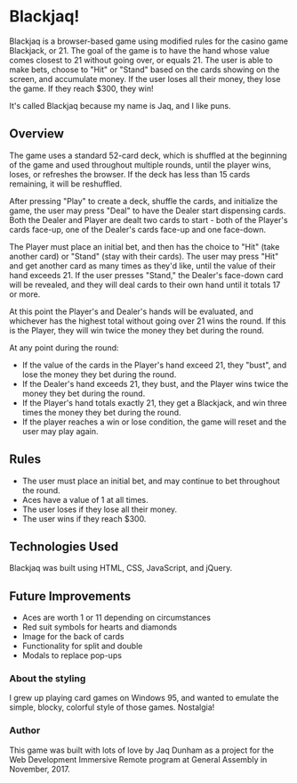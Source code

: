 # Blackjaq!

Blackjaq is a browser-based game using modified rules for the casino game Blackjack, or 21. The goal of the game is to have the hand whose value comes closest to 21 without going over, or equals 21. The user is able to make bets, choose to "Hit" or "Stand" based on the cards showing on the screen, and accumulate money. If the user loses all their money, they lose the game. If they reach $300, they win!

It's called Blackjaq because my name is Jaq, and I like puns.

##  Overview

The game uses a standard 52-card deck, which is shuffled at the beginning of the game and used throughout multiple rounds, until the player wins, loses, or refreshes the browser. If the deck has less than 15 cards remaining, it will be reshuffled.

After pressing "Play" to create a deck, shuffle the cards, and initialize the game, the user may press "Deal" to have the Dealer start dispensing cards. Both the Dealer and Player are dealt two cards to start - both of the Player's cards face-up, one of the Dealer's cards face-up and one face-down.

The Player must place an initial bet, and then has the choice to "Hit" (take another card) or "Stand" (stay with their cards). The user may press "Hit" and get another card as many times as they'd like, until the value of their hand exceeds 21. If the user presses "Stand," the Dealer's face-down card will be revealed, and they will deal cards to their own hand until it totals 17 or more.

At this point the Player's and Dealer's hands will be evaluated, and whichever has the highest total without going over 21 wins the round. If this is the Player, they will win twice the money they bet during the round.

At any point during the round:
- If the value of the cards in the Player's hand exceed 21, they "bust", and lose the money they bet during the round.
- If the Dealer's hand exceeds 21, they bust, and the Player wins twice the money they bet during the round.
- If the Player's hand totals exactly 21, they get a Blackjack, and win three times the money they bet during the round.
- If the player reaches a win or lose condition, the game will reset and the user may play again.

## Rules
- The user must place an initial bet, and may continue to bet throughout the round.
- Aces have a value of 1 at all times.
- The user loses if they lose all their money.
- The user wins if they reach $300.

## Technologies Used
Blackjaq was built using HTML, CSS, JavaScript, and jQuery.

## Future Improvements
- Aces are worth 1 or 11 depending on circumstances
- Red suit symbols for hearts and diamonds
- Image for the back of cards
- Functionality for split and double
- Modals to replace pop-ups

### About the styling
I grew up playing card games on Windows 95, and wanted to emulate the simple, blocky, colorful style of those games. Nostalgia!

### Author
This game was built with lots of love by Jaq Dunham as a project for the Web Development Immersive Remote program at General Assembly in November, 2017.
